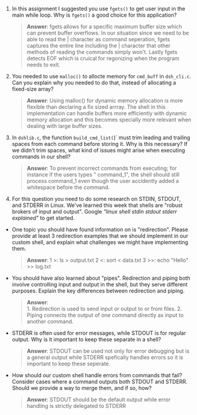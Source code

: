 1. In this assignment I suggested you use `fgets()` to get user input in the main while loop. Why is `fgets()` a good choice for this application?

    > **Answer**:  fgets allows for a specific maximum buffer size which can prevent buffer overflows. In our situation since we need to be able to read the | character as command seperation, fgets captures the entire line including the | character that other methods of reading the commands simply won't. Lastly fgets detects EOF which is cruical for regonizing when the program needs to exit. 

2. You needed to use `malloc()` to allocte memory for `cmd_buff` in `dsh_cli.c`. Can you explain why you needed to do that, instead of allocating a fixed-size array?

    > **Answer**:  Using malloc() for dynamic memory allocation is more flexible than declaring a fix sized arrray. The shell in this implementation can handle buffers more efficiently with dynamic memory allocation and this becomes specially more relevant when dealing with large buffer sizes. 


3. In `dshlib.c`, the function `build_cmd_list(`)` must trim leading and trailing spaces from each command before storing it. Why is this necessary? If we didn't trim spaces, what kind of issues might arise when executing commands in our shell?

    > **Answer**: To prevent incorrect commands from executing; for instance if the users types " command_1", the shell should still process command_1 even though the user accidently added a whitespace before the command. 

4. For this question you need to do some research on STDIN, STDOUT, and STDERR in Linux. We've learned this week that shells are "robust brokers of input and output". Google _"linux shell stdin stdout stderr explained"_ to get started.

- One topic you should have found information on is "redirection". Please provide at least 3 redirection examples that we should implement in our custom shell, and explain what challenges we might have implementing them.

    > **Answer**:  1 >: ls > output.txt
                   2 <: sort < data.txt
                   3 >>: echo "Hello" >> log.txt 

- You should have also learned about "pipes". Redirection and piping both involve controlling input and output in the shell, but they serve different purposes. Explain the key differences between redirection and piping.

    > **Answer**:  
                    1. Redirection is used to send input or output to or from files.
                    2. Piping connects the output of one command directly as input to another command.

- STDERR is often used for error messages, while STDOUT is for regular output. Why is it important to keep these separate in a shell?

    > **Answer**:  STDOUT can be used not only for error debugging but is a general output while STDERR spefically handles errors so it is important to keep these seperate. 

- How should our custom shell handle errors from commands that fail? Consider cases where a command outputs both STDOUT and STDERR. Should we provide a way to merge them, and if so, how?

    > **Answer**:  STDOUT should be the default output while error handling is strictly delegated to STDERR
